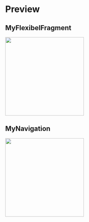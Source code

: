 # Preview

## MyFlexibelFragment
<img src="https://github.com/StevanusPangau/dicoding-fundamental-aplikasi-android/assets/78454287/f382c877-87b5-4079-87c8-f83869661b38" width="250"/>

## MyNavigation
<img src="https://github.com/StevanusPangau/dicoding-fundamental-aplikasi-android/assets/78454287/23de9a2d-ee85-4076-905f-d52e6a960a44" width="250"/>
